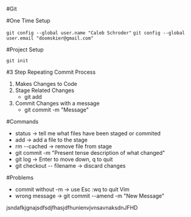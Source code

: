 #Git


#One Time Setup

 `git config --global user.name "Caleb Schroder"`
 `git config --global user.email "doomskier@gmail.com"`

 #Project Setup

`git init`

#3 Step Repeating Commit Process
1. Makes Changes to Code
2. Stage Related Changes
    * git add
3. Commit Changes with a message
    * git commit -m "Message"

#Commands

* status -> tell me what files have been staged or commited
* add -> add a file to the stage
* rm --cached -> remove file from stage
* git commit -m "Present tense description of what changed"
* git log -> Enter to move down, q to quit
* git checkout -- filename -> discard changes




#Problems
* commit without -m -> use Esc :wq to quit Vim
* wrong message -> git commit --amend -m "New Message"



jsndafkjgnajsdfsdjfhasjdfhunienvjvnsavnaksdnJFHD